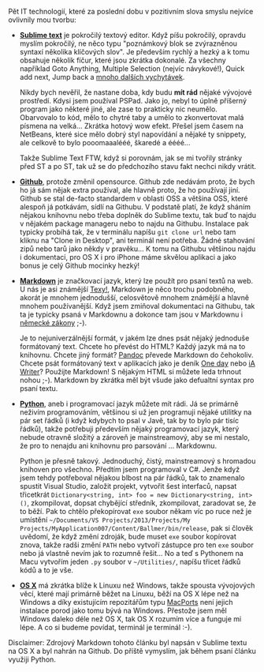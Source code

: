 Pět IT technologií, které za poslední dobu v pozitivním slova smyslu nejvíce ovlivnily mou tvorbu: 

-   [**Sublime text**](http://www.sublimetext.com) je pokročilý textový editor. Když píšu pokročilý, opravdu myslím pokročilý, ne něco typu "poznámkový blok se zvýrazněnou syntaxí několika klíčových slov". Je především rychlý a hezký a k tomu obsahuje několik fíčur, které jsou zkrátka dokonalé. Za všechny například Goto Anything, Multiple Selection (nejvíc návykové!), Quick add next, Jump back a [mnoho dalších vychytávek](http://jecas.cz/sublime-text).

    Nikdy bych nevěřil, že nastane doba, kdy budu **mít rád** nějaké vývojové prostředí. Kdysi jsem používal PSPad. Jako jo, nebyl to úplně příšerný program jako některé jiné, ale zase to prakticky nic neumělo. Obarvovalo to kód, mělo to chytré taby a umělo to zkonvertovat malá písmena na velká... Zkrátka hotový wow efekt. Přešel jsem časem na NetBeans, které sice mělo dobrý styl napovídání a nějaké ty snippety, ale celkově to bylo pooomaaalééé, škaredé a éééé... 

    Takže Sublime Text FTW, když si porovnám, jak se mi tvořily stránky před ST a po ST, tak už se do předchozího stavu fakt nechci nikdy vrátit. 

-   [**Github**](https://github.com), protože změnil opensource. Github zde nedávám proto, že bych ho já sám nějak extra používal, ale hlavně proto, že ho používají jiní. Github se stal de-facto standardem v oblasti OSS a většina OSS, které alespoň já potkávám, sídlí na Githubu. V podstatě platí, že když sháním nějakou knihovnu nebo třeba doplněk do Sublime textu, tak buď to najdu v nějakém package manageru nebo to najdu na Githubu. Instalace pak typicky probíhá tak, že v terminálu napíšu `git clone url` nebo tam kliknu na "Clone in Desktop", ani terminál není potřeba. Žádné stahování zipů nebo tarů jako někdy v pravěku... K tomu na Githubu většinou najdu i dokumentaci, pro OS X i pro iPhone máme skvělou aplikaci a jako bonus je celý Github mocinky hezký! 

-   [**Markdown**](http://daringfireball.net/projects/markdown/) je značkovací jazyk, který lze použít pro psaní textů na web. U nás je asi známější [Texy!](http://texy.info/cs/), Markdown je něco trochu podobného, akorát je mnohem jednodušší, celosvětově mnohem známější a hlavně mnohem používanější. Když jsem zmiňoval dokumentaci na Githubu, tak ta je typicky psaná v Markdownu a dokonce tam jsou v Markdownu i [německé zákony](https://github.com/bundestag/gesetze) ;-). 

    Je to nejuniverzálnější formát, v jakém lze dnes psát nějaký jednoduše formátovaný text. Chcete ho převést do HTML? Každý jazyk má na to knihovnu. Chcete jiný formát? [Pandoc](http://johnmacfarlane.net/pandoc/) převede Markdown do čehokoliv. Chcete psát formátovaný text v aplikacích jako je deník [One day](http://jablickar.cz/mily-day-one-journaldiary/) nebo [iA Writer](http://jablickar.cz/ia-writer-nechte-myslenky-plynout/)? Použijte Markdown! S nějakým HTML si můžete leda trhnout nohou ;-). Markdown by zkrátka měl být všude jako defualtní syntax pro psaní textu.

-   [**Python**](http://www.python.org), aneb i programovací jazyk můžete mít rádi. Já se primárně neživím programováním, většinou si už jen programuji nějaké utilitky na pár set řádků (i když kdybych to psal v Javě, tak by to bylo pár tisíc řádků), takže potřebuji především nějaký programovací jazyk, který nebude otravně složitý a zároveň je mainstreamový, aby se mi nestalo, že pro to nenajdu ani knihovnu pro parsování ... Markdownu. 

    Python je přesně takový. Jednoduchý, čistý, mainstreamový s hromadou knihoven pro všechno. Předtím jsem programoval v C#. Jenže když jsem tehdy potřeboval nějakou blbost na pár řádků, tak to znamenalo spustit Visual Studio, založit projekt, vytvořit šest interfaců, napsat třicetkrát `Dictionary<string, int> foo = new Dictionary<string, int>()`, zkompilovat, dopsat chybějící středník, zkompilovat, zaradovat se, že to běží. Pak to chtělo překopírovat `exe` soubor někam víc po ruce než je umístění `~/Documents/VS Projects/2013/Projects/My Projects/MyApplication007/Content/Ballmer/bin/release`, pak si člověk uvědomí, že když změní zdroják, bude muset `exe` soubor kopírovat znova, takže radši změní `PATH` nebo vytvoří zástupce pro ten `exe` soubor nebo já vlastně nevím jak to rozumně řešit... No a teď s Pythonem na Macu vytvořím jeden `.py` soubor v `~/Utilities/`, napíšu třicet řádků kódů a to je vše. 

-   [**OS X**](http://www.apple.com/osx/) má zkrátka blíže k Linuxu než Windows, takže spousta vývojových věcí, které mají primárně běžet na Linuxu, běží na OS X lépe než na Windows a díky existujícím repozitářům typu [MacPorts](http://www.macports.org) není jejich instalace porod jako tomu bývá na Windows. Přestože jsem měl Windows daleko déle než OS X, tak OS X rozumím více a funguje mi lépe. A co si budeme povídat, terminál je terminál :-). 

Disclaimer: Zdrojový Markdown tohoto článku byl napsán v Sublime textu na OS X a byl nahrán na Github. Do příště vymyslím, jak během psaní článku využiji Python. 